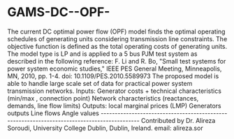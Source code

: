 # GAMS-DC--OPF-
The current DC optimal power flow (OPF) model finds the optimal operating schedules of generating units considering transmission line constraints. The objective function is defined as the total operating costs of generating units. The model type is LP and is applied to a 5 bus PJM test system as described in the following reference: F. Li and R. Bo, "Small test systems for power system economic studies," IEEE PES General Meeting, Minneapolis, MN, 2010, pp. 1-4. doi: 10.1109/PES.2010.5589973 The proposed model is able to handle large scale set of data for practical power system transmission networks.  Inputs: Generator costs + technical characteristics (min/max , connection point) Network characteristics (reactances, demands, line flow limits) Outputs: local marginal prices (LMP) Generators outputs Line flows Angle values -------------------------------------------------------------------------------------------- Contributed by Dr. Alireza Soroudi, University College Dublin, Dublin, Ireland. email: alireza.sor

